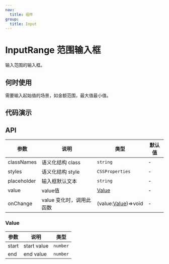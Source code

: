 ```yaml
---
nav:
  title: 组件
group:
  title: Input
---
```


# InputRange 范围输入框

输入范围的输入框。

## 何时使用

需要输入起始值的场景，如金额范围，最大值最小值。

## 代码演示

<code src='./demo/basic.tsx' title='基础使用'></code>

## API

| 参数        | 说明                     | 类型                          | 默认值 |
| ----------- | ------------------------ | ----------------------------- | ------ |
| classNames  | 语义化结构 class         | `string`                      | -      |
| styles      | 语义化结构 style         | `CSSProperties`               | -      |
| placeholder | 输入框默认文本           | `string`                      | -      |
| value       | value值                  | [Value](#value)               | -      |
| onChange    | value 变化时，调用此函数 | (value:[Value](#value))=>void | -      |

### Value

| 参数  | 说明        | 类型     |
| ----- | ----------- | -------- |
| start | start value | `number` |
| end   | end value   | `number` |
